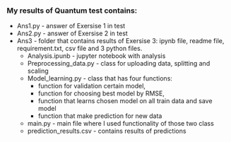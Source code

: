 ### My results of Quantum test contains:
* Ans1.py - answer of Exersise 1 in test
* Ans2.py - answer of Exersise 2 in test
* Ans3 - folder that contains results of Exersise 3:  ipynb file, readme file, requirement.txt, csv file  and 3 python files.
  * Analysis.ipunb - jupyter notebook with analysis
  * Preprocessing_data.py - class for uploading data, splitting and scaling
  * Model_learning.py - class that has four functions: 
    * function for validation certain model, 
    * function for choosing best model by RMSE, 
    * function that learns chosen model on all train data and save model
    * function that make prediction for new data
  * main.py - main file where I used functionality of those two class
  * prediction_results.csv - contains results of predictions


